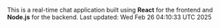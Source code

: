 This is a real-time chat application built using **React** for the frontend and **Node.js** for the backend.
Last updated: Wed Feb 26 04:10:33 UTC 2025
